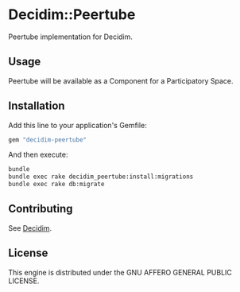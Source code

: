 # Decidim::Peertube

Peertube implementation for Decidim.

## Usage

Peertube will be available as a Component for a Participatory
Space.

## Installation

Add this line to your application's Gemfile:

```ruby
gem "decidim-peertube"
```

And then execute:

```bash
bundle
bundle exec rake decidim_peertube:install:migrations
bundle exec rake db:migrate
```

## Contributing

See [Decidim](https://github.com/decidim/decidim).

## License

This engine is distributed under the GNU AFFERO GENERAL PUBLIC LICENSE.
